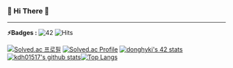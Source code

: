 ### 👋 Hi There 👋

---

**⚡️Badges :** ![42](https://badgen.net/badge/Born2Code/donghyki/yellow?cache=86400&icon=https://meta.intra.42.fr/assets/42_logo-7dfc9110a5319a308863b96bda33cea995046d1731cebb735e41b16255106c12.svg) ![Hits](https://hits.seeyoufarm.com/api/count/incr/badge.svg?url=https%3A%2F%2Fgithub.com%2Fkdh01517)

[![Solved.ac
프로필](http://mazassumnida.wtf/api/mini/generate_badge?boj={kdh01517})](https://solved.ac/{kdh01517})
[![Solved.ac Profile](http://mazassumnida.wtf/api/v2/generate_badge?boj=kdh01517)](https://solved.ac/kdh01517/)
[![donghyki's 42 stats](https://badge42.herokuapp.com/api/stats/donghyki?privacyEmail=true)](https://github.com/JaeSeoKim/badge42)
[![kdh01517's github stats](https://github-readme-stats.vercel.app/api?username=kdh01517&show_icons=true&theme=dark)](https://github.com/anuraghazra/github-readme-stats)[![Top Langs](https://github-readme-stats.vercel.app/api/top-langs/?username=kdh01517&layout=compact&exclude_repo=study&langs_count=10&theme=dark)](https://github.com/anuraghazra/github-readme-stats)
